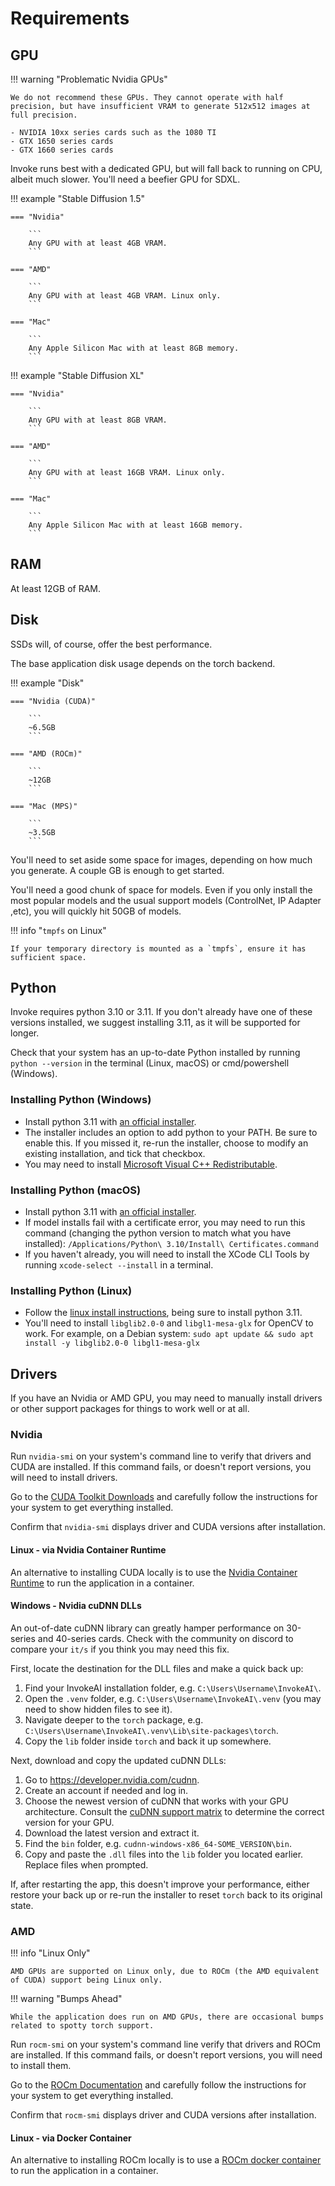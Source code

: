 # Requirements

## GPU

!!! warning "Problematic Nvidia GPUs"

    We do not recommend these GPUs. They cannot operate with half precision, but have insufficient VRAM to generate 512x512 images at full precision.

    - NVIDIA 10xx series cards such as the 1080 TI
    - GTX 1650 series cards
    - GTX 1660 series cards

Invoke runs best with a dedicated GPU, but will fall back to running on CPU, albeit much slower. You'll need a beefier GPU for SDXL.

!!! example "Stable Diffusion 1.5"

    === "Nvidia"

        ```
        Any GPU with at least 4GB VRAM.
        ```

    === "AMD"

        ```
        Any GPU with at least 4GB VRAM. Linux only.
        ```

    === "Mac"

        ```
        Any Apple Silicon Mac with at least 8GB memory.
        ```

!!! example "Stable Diffusion XL"

    === "Nvidia"

        ```
        Any GPU with at least 8GB VRAM.
        ```

    === "AMD"

        ```
        Any GPU with at least 16GB VRAM. Linux only.
        ```

    === "Mac"

        ```
        Any Apple Silicon Mac with at least 16GB memory.
        ```

## RAM

At least 12GB of RAM.

## Disk

SSDs will, of course, offer the best performance.

The base application disk usage depends on the torch backend.

!!! example "Disk"

    === "Nvidia (CUDA)"

        ```
        ~6.5GB
        ```

    === "AMD (ROCm)"

        ```
        ~12GB
        ```

    === "Mac (MPS)"

        ```
        ~3.5GB
        ```

You'll need to set aside some space for images, depending on how much you generate. A couple GB is enough to get started.

You'll need a good chunk of space for models. Even if you only install the most popular models and the usual support models (ControlNet, IP Adapter ,etc), you will quickly hit 50GB of models.

!!! info "`tmpfs` on Linux"

    If your temporary directory is mounted as a `tmpfs`, ensure it has sufficient space.

## Python

Invoke requires python 3.10 or 3.11. If you don't already have one of these versions installed, we suggest installing 3.11, as it will be supported for longer.

Check that your system has an up-to-date Python installed by running `python --version` in the terminal (Linux, macOS) or cmd/powershell (Windows).

<h3>Installing Python (Windows)</h3>

- Install python 3.11 with [an official installer].
- The installer includes an option to add python to your PATH. Be sure to enable this. If you missed it, re-run the installer, choose to modify an existing installation, and tick that checkbox.
- You may need to install [Microsoft Visual C++ Redistributable].

<h3>Installing Python (macOS)</h3>

- Install python 3.11 with [an official installer].
- If model installs fail with a certificate error, you may need to run this command (changing the python version to match what you have installed): `/Applications/Python\ 3.10/Install\ Certificates.command`
- If you haven't already, you will need to install the XCode CLI Tools by running `xcode-select --install` in a terminal.

<h3>Installing Python (Linux)</h3>

- Follow the [linux install instructions], being sure to install python 3.11.
- You'll need to install `libglib2.0-0` and `libgl1-mesa-glx` for OpenCV to work. For example, on a Debian system: `sudo apt update && sudo apt install -y libglib2.0-0 libgl1-mesa-glx`

## Drivers

If you have an Nvidia or AMD GPU, you may need to manually install drivers or other support packages for things to work well or at all.

### Nvidia

Run `nvidia-smi` on your system's command line to verify that drivers and CUDA are installed. If this command fails, or doesn't report versions, you will need to install drivers.

Go to the [CUDA Toolkit Downloads] and carefully follow the instructions for your system to get everything installed.

Confirm that `nvidia-smi` displays driver and CUDA versions after installation.

#### Linux - via Nvidia Container Runtime

An alternative to installing CUDA locally is to use the [Nvidia Container Runtime] to run the application in a container.

#### Windows - Nvidia cuDNN DLLs

An out-of-date cuDNN library can greatly hamper performance on 30-series and 40-series cards. Check with the community on discord to compare your `it/s` if you think you may need this fix.

First, locate the destination for the DLL files and make a quick back up:

1. Find your InvokeAI installation folder, e.g. `C:\Users\Username\InvokeAI\`.
1. Open the `.venv` folder, e.g. `C:\Users\Username\InvokeAI\.venv` (you may need to show hidden files to see it).
1. Navigate deeper to the `torch` package, e.g. `C:\Users\Username\InvokeAI\.venv\Lib\site-packages\torch`.
1. Copy the `lib` folder inside `torch` and back it up somewhere.

Next, download and copy the updated cuDNN DLLs:

1. Go to <https://developer.nvidia.com/cudnn>.
1. Create an account if needed and log in.
1. Choose the newest version of cuDNN that works with your GPU architecture. Consult the [cuDNN support matrix] to determine the correct version for your GPU.
1. Download the latest version and extract it.
1. Find the `bin` folder, e.g. `cudnn-windows-x86_64-SOME_VERSION\bin`.
1. Copy and paste the `.dll` files into the `lib` folder you located earlier. Replace files when prompted.

If, after restarting the app, this doesn't improve your performance, either restore your back up or re-run the installer to reset `torch` back to its original state.

### AMD

!!! info "Linux Only"

    AMD GPUs are supported on Linux only, due to ROCm (the AMD equivalent of CUDA) support being Linux only.

!!! warning "Bumps Ahead"

    While the application does run on AMD GPUs, there are occasional bumps related to spotty torch support.

Run `rocm-smi` on your system's command line verify that drivers and ROCm are installed. If this command fails, or doesn't report versions, you will need to install them.

Go to the [ROCm Documentation] and carefully follow the instructions for your system to get everything installed.

Confirm that `rocm-smi` displays driver and CUDA versions after installation.

#### Linux - via Docker Container

An alternative to installing ROCm locally is to use a [ROCm docker container] to run the application in a container.

[ROCm docker container]: https://github.com/ROCm/ROCm-docker
[ROCm Documentation]: https://rocm.docs.amd.com/projects/install-on-linux/en/latest/tutorial/quick-start.html
[cuDNN support matrix]: https://docs.nvidia.com/deeplearning/cudnn/support-matrix/index.html
[Nvidia Container Runtime]: https://developer.nvidia.com/container-runtime
[linux install instructions]: https://docs.python-guide.org/starting/install3/linux/
[Microsoft Visual C++ Redistributable]: https://learn.microsoft.com/en-US/cpp/windows/latest-supported-vc-redist?view=msvc-170
[an official installer]: https://www.python.org/downloads/
[CUDA Toolkit Downloads]: https://developer.nvidia.com/cuda-downloads
